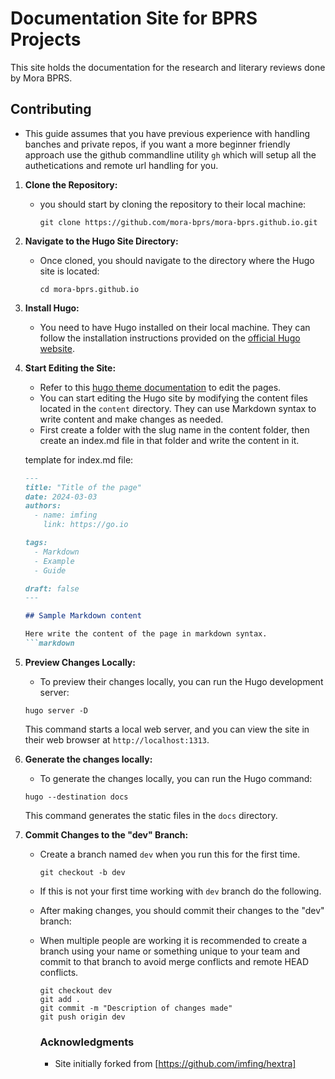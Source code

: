# Documentation Site for BPRS Projects
This site holds the documentation for the research and literary reviews done by Mora BPRS.

## Contributing
- This guide assumes that you have previous experience with handling banches and private repos, if you want a more beginner friendly approach use the github commandline utility `gh` which will setup all the authetications and remote url handling for you.

1. **Clone the Repository:**
   - you should start by cloning the repository to their local machine:

     ```shell
     git clone https://github.com/mora-bprs/mora-bprs.github.io.git
     ```

2. **Navigate to the Hugo Site Directory:**
   - Once cloned, you should navigate to the directory where the Hugo site is located:

     ```shell
     cd mora-bprs.github.io
     ```

3. **Install Hugo:**
   - You need to have Hugo installed on their local machine. They can follow the installation instructions provided on the [official Hugo website](https://gohugo.io/installation/).

4. **Start Editing the Site:**
   - Refer to this [hugo theme documentation](https://imfing.github.io/hextra/docs/) to edit the pages. 
   - You can start editing the Hugo site by modifying the content files located in the `content` directory. They can use Markdown syntax to write content and make changes as needed.
   - First create a folder with the slug name in the content folder, then create an index.md file in that folder and write the content in it.

   template for index.md file:
   ```markdown
   ---
   title: "Title of the page"
   date: 2024-03-03
   authors:
     - name: imfing
       link: https://go.io

   tags:
     - Markdown
     - Example
     - Guide

   draft: false
   ---

   ## Sample Markdown content

   Here write the content of the page in markdown syntax.
   ```markdown
   ```

5. **Preview Changes Locally:**
   - To preview their changes locally, you can run the Hugo development server:

   ```shell
   hugo server -D
   ```

     This command starts a local web server, and you can view the site in their web browser at `http://localhost:1313`.

6. **Generate the changes locally:**
   - To generate the changes locally, you can run the Hugo command:

   ```shell
   hugo --destination docs
   ```

     This command generates the static files in the `docs` directory.

7. **Commit Changes to the "dev" Branch:**

   - Create a branch named `dev` when you run this for the first time.

     ```shell
     git checkout -b dev
     ```

   - If this is not your first time working with `dev` branch do the following. 
   - After making changes, you should commit their changes to the "dev" branch:
   - When multiple people are working it is recommended to create a branch using your name or something unique to your team and commit to that branch to avoid merge conflicts and remote HEAD conflicts.

     ```shell
     git checkout dev
     git add .
     git commit -m "Description of changes made"
     git push origin dev
     ```
     ### Acknowledgments
     - Site initially forked from [https://github.com/imfing/hextra]
